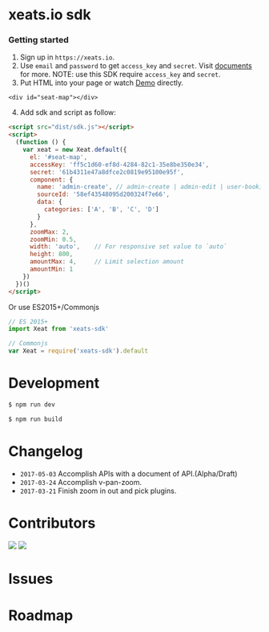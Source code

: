xeats.io sdk
===

### Getting started

1. Sign up in `https://xeats.io`.
2. Use `email` and `password` to get `access_key` and `secret`. Visit [documents](https://xeats.io/documents/api) for more. NOTE: use this SDK require `access_key` and `secret`. 
3. Put HTML into your page or watch [Demo](https://jsfiddle.net/5yuffu1y/2/) directly.

```
<div id="seat-map"></div>
```

4. Add sdk and script as follow:

```html
<script src="dist/sdk.js"></script>
<script>
  (function () {
    var xeat = new Xeat.default({
      el: '#seat-map',
      accessKey: 'ff5c1d60-ef8d-4284-82c1-35e8be350e34',
      secret: '61b4311e47a8dfce2c0819e95100e95f',
      component: {
        name: 'admin-create', // admin-create | admin-edit | user-booking
        sourceId: '58ef43548095d200324f7e66',
        data: {
          categories: ['A', 'B', 'C', 'D']
        }
      },
      zoomMax: 2,
      zoomMin: 0.5,
      width: 'auto',    // For responsive set value to `auto`
      height: 800,
      amountMax: 4,     // Limit selection amount
      amountMin: 1
    })
  })()
</script>
```

Or use ES2015+/Commonjs

```js
// ES 2015+
import Xeat from 'xeats-sdk'

// Commonjs
var Xeat = require('xeats-sdk').default
```

# Development

```bash
$ npm run dev

$ npm run build
```

# Changelog

* `2017-05-03` Accomplish APIs with a document of API.(Alpha/Draft)
* `2017-03-24` Accomplish v-pan-zoom.
* `2017-03-21` Finish zoom in out and pick plugins.

# Contributors

[![](https://avatars3.githubusercontent.com/u/665690?v=3&s=60)](https://github.com/andyyou) [![](https://avatars1.githubusercontent.com/u/13399740?v=3&s=60)](https://github.com/PJCHENder)

# Issues

# Roadmap